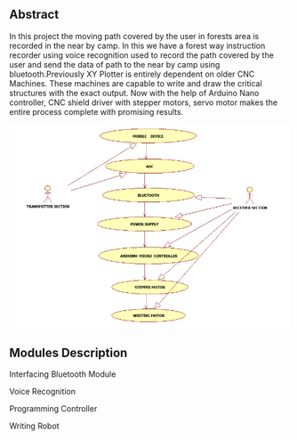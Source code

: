 ## Abstract
In this project the moving path covered by the user in forests area is recorded in the near by camp. In this we have a forest way instruction recorder using voice recognition used to record the path covered by the user and send the data of path to the near by camp using bluetooth.Previously XY Plotter is entirely dependent on older CNC Machines. These machines are capable to write and draw the critical structures with the exact output. Now with the help of Arduino Nano controller, CNC shield driver with stepper motors, servo motor makes the entire process complete with promising results.

![GitHub Logo](/Images/usecase.PNG)

## Modules Description

Interfacing Bluetooth Module

Voice Recognition

Programming Controller

Writing Robot
